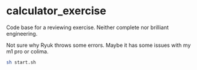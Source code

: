 # calculator_exercise
Code base for a reviewing exercise. Neither complete nor brilliant engineering.

Not sure why Ryuk throws some errors. Maybe it has some issues with my m1 pro or colima. 
```bash
sh start.sh 
```
